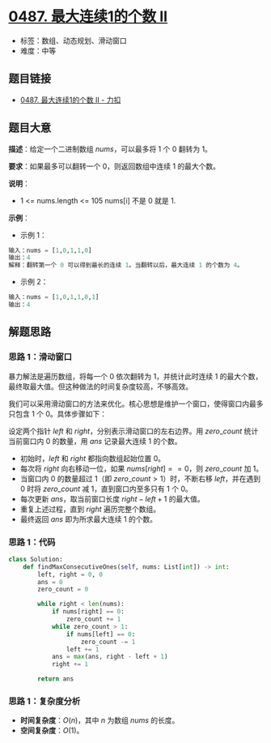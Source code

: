 # [0487. 最大连续1的个数 II](https://leetcode.cn/problems/max-consecutive-ones-ii/)

- 标签：数组、动态规划、滑动窗口
- 难度：中等

## 题目链接

- [0487. 最大连续1的个数 II - 力扣](https://leetcode.cn/problems/max-consecutive-ones-ii/)

## 题目大意

**描述**：给定一个二进制数组 $nums$，可以最多将 $1$ 个 $0$ 翻转为 $1$。

**要求**：如果最多可以翻转一个 $0$，则返回数组中连续 $1$ 的最大个数。

**说明**：

- 1 <= nums.length <= 105
  nums[i] 不是 0 就是 1.

**示例**：

- 示例 1：

```python
输入：nums = [1,0,1,1,0]
输出：4
解释：翻转第一个 0 可以得到最长的连续 1。当翻转以后，最大连续 1 的个数为 4。
```

- 示例 2：

```python
输入：nums = [1,0,1,1,0,1]
输出：4
```

## 解题思路

### 思路 1：滑动窗口

暴力解法是遍历数组，将每一个 $0$ 依次翻转为 $1$，并统计此时连续 $1$ 的最大个数，最终取最大值。但这种做法的时间复杂度较高，不够高效。

我们可以采用滑动窗口的方法来优化。核心思想是维护一个窗口，使得窗口内最多只包含 $1$ 个 $0$。具体步骤如下：

设定两个指针 $left$ 和 $right$，分别表示滑动窗口的左右边界。用 $zero\_count$ 统计当前窗口内 $0$ 的数量，用 $ans$ 记录最大连续 $1$ 的个数。

- 初始时，$left$ 和 $right$ 都指向数组起始位置 $0$。
- 每次将 $right$ 向右移动一位，如果 $nums[right] == 0$，则 $zero\_count$ 加 $1$。
- 当窗口内 $0$ 的数量超过 $1$（即 $zero\_count > 1$）时，不断右移 $left$，并在遇到 $0$ 时将 $zero\_count$ 减 $1$，直到窗口内至多只有 $1$ 个 $0$。
- 每次更新 $ans$，取当前窗口长度 $right - left + 1$ 的最大值。
- 重复上述过程，直到 $right$ 遍历完整个数组。
- 最终返回 $ans$ 即为所求最大连续 $1$ 的个数。

### 思路 1：代码

```python
class Solution:
    def findMaxConsecutiveOnes(self, nums: List[int]) -> int:
        left, right = 0, 0
        ans = 0
        zero_count = 0

        while right < len(nums):
            if nums[right] == 0:
                zero_count += 1
            while zero_count > 1:
                if nums[left] == 0:
                    zero_count -= 1
                left += 1
            ans = max(ans, right - left + 1)
            right += 1

        return ans
```

### 思路 1：复杂度分析

- **时间复杂度**：$O(n)$，其中 $n$ 为数组 $nums$ 的长度。
- **空间复杂度**：$O(1)$。

